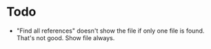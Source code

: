 # Todo

- "Find all references" doesn't show the file if only one file is found. That's not good. Show file always.
